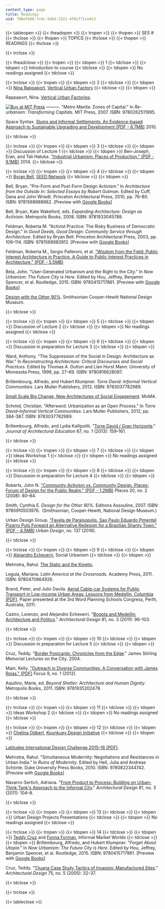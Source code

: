 ```yaml
---
content_type: page
title: Readings
uid: 706efb88-fc4c-5d8d-2321-4f81f71cedc3
---
```


{{< tableopen >}}
{{< theadopen >}}
{{< tropen >}}
{{< thopen >}}
SES #
{{< thclose >}}
{{< thopen >}}
TOPICS
{{< thclose >}}
{{< thopen >}}
READINGS
{{< thclose >}}

{{< trclose >}}

{{< theadclose >}}
{{< tropen >}}
{{< tdopen >}}
1
{{< tdclose >}}
{{< tdopen >}}
Introduction to course
{{< tdclose >}}
{{< tdopen >}}
No readings assigned
{{< tdclose >}}

{{< trclose >}}
{{< tropen >}}
{{< tdopen >}}
2
{{< tdclose >}}
{{< tdopen >}}
[Nina Rappaport](https://dusp.mit.edu/cdd/event/feb-8-cdd-forum-nina-rappaport-vertical-urban-factory-0), [Vertical Urban Factory](http://verticalurbanfactory.org/OVERVIEW)
{{< tdclose >}}
{{< tdopen >}}


Rappaport, Nina. [Vertical Urban Factories](https://www.verticalurbanfactory.org/).

[![Buy at MIT Press](/images/mp_logo.gif)](https://mitpress.mit.edu/9780262511995) ———. "Metro Manila: Zones of Capital." In _Re-urbanism: Transforming Capitals_. MIT Press, 2007. ISBN: 9780262511995.

Space Syntax. [Slums and Informal Settlements: An Evidence-based Approach to Sustainable Upgrading and Development (PDF - 6.7MB)](http://www.spacesyntax.com/wp-content/uploads/2012/03/Space_Syntax_Informal-settlements-brochure.pdf) 2010.


{{< tdclose >}}

{{< trclose >}}
{{< tropen >}}
{{< tdopen >}}
3
{{< tdclose >}}
{{< tdopen >}}
Discussion of Lecture 1
{{< tdclose >}}
{{< tdopen >}}
Ben-Joseph, Eran, and Tali Hatuka. ["Industrial Urbanism: Places of Production." (PDF - 9.1MB)](http://media.wix.com/ugd/b1a909_3235610fa2ee4941a413cc0ab7c7621a.pdf) 2014.
{{< tdclose >}}

{{< trclose >}}
{{< tropen >}}
{{< tdopen >}}
4
{{< tdclose >}}
{{< tdopen >}}
[Byran Bell](https://dusp.mit.edu/cdd/event/cdd-forum-bryan-bell-public-interest-design-design-98), [SEED Network](http://seednetwork.org/about/)
{{< tdclose >}}
{{< tdopen >}}


Bell, Bryan. "Pre-Form and Post-Form Design Activism." In _Architecture from the Outside In: Selected Essays by Robert Gutman_. Edited by Cuff, Dana and John Wriedt. Princeton Architectural Press, 2010, pp. 76–80. ISBN: 9781568988962. \[Preview with [Google Books](http://books.google.com/books?id=HtURnTISkVYC&pg=PA76=onepage)\]

Bell, Bryan, Kate Wakeford, eds. _Expanding Architecture: Design as Activism_. Metropolis Books, 2008. ISBN: 9781933045788.

Feldman, Roberta M. "Activist Practice: The Risky Business of Democratic Design." In _Good Deeds, Good Design: Community Service through Architecture_. Edited by Bryan Bell. Princeton Architectural Press, 2003, pp. 109–114. ISBN: 9781568983912. \[Preview with [Google Books](http://books.google.com/books?id=K5IeBqVYp6YC&pg=PA109=onepage)\]

Feldman, Roberta M., Sergio Palleroni, et al. [](http://designcorps.org/wp-content/uploads/2013/06/PUBLIC-INTEREST-PRACTICES-IN-ARCHITECTURE.pdf)["Wisdom from the Field: Public Interest Architecture in Practice. A Guide to Public Interest Practices in Architecture." (PDF - 5.5MB)](http://designcorps.org/wp-content/uploads/2013/06/PUBLIC-INTEREST-PRACTICES-IN-ARCHITECTURE.pdf)

Bela, John. "User-Generated Urbanism and the Right to the City." In _Now Urbanism: The Future City is Here_. Edited by Hou, Jeffrey, Benjamin Spencer, et al. Routledge, 2015. ISBN: 9780415717861. \[Preview with [Google Books](https://books.google.com/books?id=NQ7EBAAAQBAJ&lpg=PP1&pg=PA149#v=onepage&q&f=false)\]

[Design with the Other 90%](http://www.designother90.org/). Smithsonian Cooper-Hewitt National Design Museum.


{{< tdclose >}}

{{< trclose >}}
{{< tropen >}}
{{< tdopen >}}
5
{{< tdclose >}}
{{< tdopen >}}
Discussion of Lecture 2
{{< tdclose >}}
{{< tdopen >}}
No readings assigned
{{< tdclose >}}

{{< trclose >}}
{{< tropen >}}
{{< tdopen >}}
6
{{< tdclose >}}
{{< tdopen >}}
Discussion in preparation for Lecture 3
{{< tdclose >}}
{{< tdopen >}}


Ward, Anthony. "The Suppression of the Social in Design: Architecture as War." In _Reconstructing Architecture: Critical Discourses and Social Practices._ Edited by Thomas A. Dutton and Lian Hurst Mann. University of Minnesota Press, 1996, pp. 27–69. ISBN: 9780816628087.

Brillembourg, Alfredo, and Hubert Klumpner. _Torre David: Informal Vertical Communities._ Lars Muller Publishers, 2012. ISBN: 9783037782989.

[Small Scale Big Change, New Architectures of Social Engagement](http://www.moma.org/interactives/exhibitions/2010/smallscalebigchange/). MoMA.

Schmid, Christian. "Afterword: Urbanization as an Open Process." In _Torre David–Informal Vertical Communities_. Lars Muller Publishers, 2012, pp. 384-387. ISBN: 9783037782989.

Brillembourg, Alfredo, and Lydia Kallipoliti. "[Torre David / Gran Horizonte](http://dx.doi.org/10.1080/10464883.2013.767137)." _Journal of Architectural Education_ 67, no. 1 (2013): 159–161.


{{< tdclose >}}

{{< trclose >}}
{{< tropen >}}
{{< tdopen >}}
7
{{< tdclose >}}
{{< tdopen >}}
Ideas Workshop 1
{{< tdclose >}}
{{< tdopen >}}
No readings assigned
{{< tdclose >}}

{{< trclose >}}
{{< tropen >}}
{{< tdopen >}}
8
{{< tdclose >}}
{{< tdopen >}}
Discussion in preparation for Lecture 4
{{< tdclose >}}
{{< tdopen >}}


Roberts, John N. ["Community Activism vs. Community Design. Places: Forum of Design for the Public Realm." (PDF - 1.2MB)](http://placesjournal.org/assets/legacy/pdfs/community-activism-vs-community-design.pdf) _Places_ 20, no. 2 (2008): 80–84.

Smith, Cynthia E. _Design for the Other 90%_. Editions Assouline, 2007. ISBN: 9780910503976.  (Smithsonian, Cooper-Hewitt, National Design Museum.)

Urban Design Group. ["Favela de Paraisopolis, Sao Paulo Eduardo Pimentel Pizarro Puts Forward an Alternative Redesign for a Brazilian Shanty Town." (PDF - 4.5MB)](http://www.udg.org.uk/sites/default/files/publications/UD137_magazine.pdf) _Urban Design_, no. 137 (2016).


{{< tdclose >}}

{{< trclose >}}
{{< tropen >}}
{{< tdopen >}}
9
{{< tdclose >}}
{{< tdopen >}}
[Alejandro Echeverri](https://dusp.mit.edu/cdd/event/cdd-forum-alejandro-echeverri-medellin-urban-narratives-emerging-contexts), Social Urbanism
{{< tdclose >}}
{{< tdopen >}}


Mehrotra, Rahul. [The Static and the Kinetic](https://urbanage.lsecities.net/essays/the-static-and-the-kinetic).

Leguia, Mariana. _Latin America at the Crossroads._ Academy Press, 2011. ISBN: 9780470664926.

Brand, Peter, and Julio Davila. [](http://www.udg.org.uk/sites/default/files/publications/UD137_magazine.pdf)[Aerial Cable-car Systems for Public Transport in Low-income Urban Areas: Lessons from Medellin, Columbia (PDF)](http://opendocs.ids.ac.uk/opendocs/bitstream/handle/123456789/11788/Aerial_cable_car.pdf?sequence=1&isAllowed=y). Paper presented at the 3rd Word Planning Schools Congress, Perth, Australia, 2011.

Castro, Lorenzo, and Alejandro Echeverri. "[Bogota and Medellin: Architecture and Politics](http://dx.doi.org/10.1002/ad.1246)." _Architectural Design_ 81, no. 3 (2011): 96–103.


{{< tdclose >}}

{{< trclose >}}
{{< tropen >}}
{{< tdopen >}}
10
{{< tdclose >}}
{{< tdopen >}}
Discussion in preparation for Lecture 5
{{< tdclose >}}
{{< tdopen >}}


Cruz, Teddy. "[Border Postcards: Chronicles from the Edge](https://beta.worldcat.org/archivegrid/collection/data/56771109)." James Stirling Memorial Lectures on the City. 2004.

Main, Kelly. ["Outreach in Diverse Communities: A Conversation with James Rojas." (PDF)](http://digitalcommons.calpoly.edu/cgi/viewcontent.cgi?article=1208&context=focus) _Focus_ 9, no. 1 (2012).

Aquilino, Marie, ed. _Beyond Shelter: Architecture and Human Dignity_. Metropolis Books, 2011. ISBN: 9781935202479.


{{< tdclose >}}

{{< trclose >}}
{{< tropen >}}
{{< tdopen >}}
11
{{< tdclose >}}
{{< tdopen >}}
Ideas Workshop 2
{{< tdclose >}}
{{< tdopen >}}
No readings assigned
{{< tdclose >}}

{{< trclose >}}
{{< tropen >}}
{{< tdopen >}}
12
{{< tdclose >}}
{{< tdopen >}}
[Chelina Odbert](https://dusp.mit.edu/cdd/event/cdd-forum-425-chelina-odbert-kounkuey-design-initiative), [Kounkuey Design Initiative](http://www.kounkuey.org/)
{{< tdclose >}}
{{< tdopen >}}


[Latitudes International Design Challenge 2015–16 (PDF)](http://blog.westminster.ac.uk/latitudes-design/wp-content/uploads/sites/34/2015/10/Sao-Paulo_Final-design-brief.pdf).

Mehrotra, Rahul. "Simultaneous Modernity: Negotiations and Resistances in Urban India." In _Ruins of Modernity_. Edited by Hell, Julia and Andreas Schönle. Duke University Press Books, 2010. ISBN: 9780822344742. \[Preview with [Google Books](http://books.google.com/books?id=a8gOCMu30_kC&pg=PA244=onepage)\]

Navarro-Sertich, Adriana. "[From Product to Process: Building on Urban-Think Tank's Approach to the Informal City](http://dx.doi.org/10.1002/ad.1247)." _Architectural Design_ 81, no. 3 (2011): 104–9.


{{< tdclose >}}

{{< trclose >}}
{{< tropen >}}
{{< tdopen >}}
13
{{< tdclose >}}
{{< tdopen >}}
Urban Design Projects Presentations
{{< tdclose >}}
{{< tdopen >}}
No readings assigned
{{< tdclose >}}

{{< trclose >}}
{{< tropen >}}
{{< tdopen >}}
14
{{< tdclose >}}
{{< tdopen >}}
[Teddy Cruz](https://visarts.ucsd.edu/people/faculty/teddy-cruz.html) and [Fonna Forman](https://polisci.ucsd.edu/people/faculty/faculty-directory/currently-active-faculty/forman-profile.html), Informal Market Worlds
{{< tdclose >}}
{{< tdopen >}}
Brillembourg, Alfredo, and Hubert Klumpner. "_Forget About Utopia_." In _Now Urbanism: The Future City is Here_. Edited by Hou, Jeffrey, Benjamin Spencer, et al. Routledge, 2015. ISBN: 9780415717861. \[Preview with [Google Books](https://books.google.com/books?id=NQ7EBAAAQBAJ&lpg=PP1&pg=PA195#v=onepage&q&f=false)\]

Cruz, Teddy. "[Tijuana Case Study Tactics of Invasion: Manufactured Sites](http://dx.doi.org/10.1002/ad.133)." _Architectural Design_ 75, no. 5 (2005): 32–37.


{{< tdclose >}}

{{< trclose >}}

{{< tableclose >}}